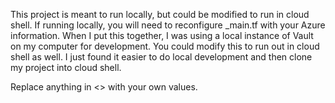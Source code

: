 This project is meant to run locally, but could be modified to run in cloud shell.  If running locally, you will need to reconfigure _main.tf with your Azure information.  When I put this together, I was using a local instance of Vault on my computer for development.  You could modify this to run out in cloud shell as well.  I just found it easier to do local development and then clone my project into cloud shell.

Replace anything in <> with your own values.